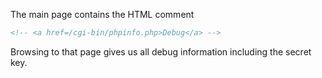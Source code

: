 The main page contains the HTML comment
```html
<!-- <a href=/cgi-bin/phpinfo.php>Debug</a> -->
```
Browsing to that page gives us all debug information including the secret key.
